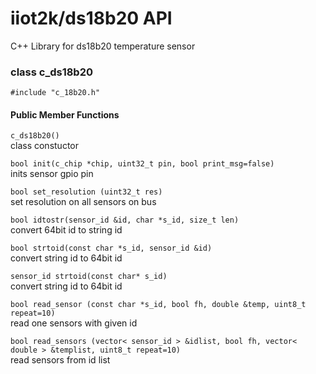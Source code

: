 # iiot2k/ds18b20 API

C++ Library for ds18b20 temperature sensor

### class c_ds18b20

```#include "c_18b20.h"```

#### Public Member Functions

```c_ds18b20()```<br>
class constuctor
 
```bool init(c_chip *chip, uint32_t pin, bool print_msg=false)```<br>
inits sensor gpio pin
 
```bool set_resolution (uint32_t res)```<br>
set resolution on all sensors on bus

```bool idtostr(sensor_id &id, char *s_id, size_t len)```<br>
convert 64bit id to string id
 
```bool strtoid(const char *s_id, sensor_id &id)```<br>
convert string id to 64bit id

```sensor_id strtoid(const char* s_id)```<br>
convert string id to 64bit id

```bool read_sensor (const char *s_id, bool fh, double &temp, uint8_t repeat=10)```<br>
read one sensors with given id

```bool read_sensors (vector< sensor_id > &idlist, bool fh, vector< double > &templist, uint8_t repeat=10)```<br>
read sensors from id list